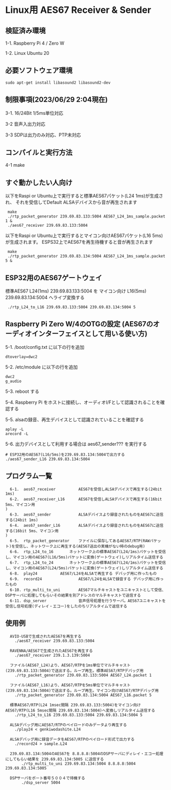 # Linux用 AES67 Receiver & Sender

## 検証済み環境

 1-1. Raspberry Pi 4 / Zero W

 1-2.  Linux Ubuntu 20


## 必要ソフトウェア環境
	sudo apt-get install libasound2 libasound2-dev


## 制限事項(2023/06/29 2:04現在)

 3-1. 16/24Bit 1/5ms単位対応

 3-2 音声入出力対応

 3-3 SDPは出力のみ対応、PTP未対応


## コンパイルと実行方法

 4-1 make


## すぐ動かしたい人向け

以下をRaspi or Ubuntu上で実行すると標準AES67パケット(L24 1ms)が生成され、
それを受信してDefault ALSAデバイスから音が再生されます

```
 make
 ./rtp_packet_generator 239.69.83.133:5004 AES67_L24_1ms_sample.packet 1 &
 ./aes67_receiver 239.69.83.133:5004
```


以下をRaspi or Ubuntu上で実行するとマイコン向けAES67パケット(L16 5ms)が生成されます。
ESPS32上でAES67を再生待機すると音が再生されます

```
 make
 ./rtp_packet_generator 239.69.83.134:5004 AES67_L24_1ms_sample.packet 5 &
```


## ESP32用のAES67ゲートウェイ

  標準AES67 L24(1ms) 239.69.83.133:5004 を マイコン向け L16(5ms) 239.69.83.134:5004 へライブ変換する
 
```
 ./rtp_L24_to_L16 239.69.83.133:5004 239.69.83.134:5004 5
```


## Raspberry Pi Zero W/4のOTGの設定 (AES67のオーディオインターフェイスとして用いる使い方)

 5-1. /boot/config.txt に以下の行を追加
```
dtoverlay=dwc2
```

 5-2. /etc/module に以下の行を追加

```
dwc2
g_audio
```

 5-3. reboot する

 5-4. Raspberry Pi をホストに接続し、オーディオI/Fとして認識されることを確認する

 5-5. alsaの録音、再生デバイスとして認識されていることを確認する

```
aplay -L
arecord -L
```

 5-6. 出力デバイスとして利用する場合は aes67_sender??? を実行する

```
# ESP32用のAES67(L16/5ms)を239.69.83.134:5004で出力する
./aes67_sender_L16 239.69.83.134:5004
```


## プログラム一覧

```
  6-1.  aes67_receiver          AES67を受信しALSAデバイスで再生する(24bit 1ms)
  6-2.  aes67_receiver_L16      AES67を受信しALSAデバイスで再生する(16bit 5ms、マイコン用
)
  6-3.  aes67_sender   	        ALSAデバイスより録音されたものをAES67に送信する(24bit 1ms)
  6-4.  aes67_sender_L16        ALSAデバイスより録音されたものをAES67に送信する(16bit 5ms、マイコン用
)
  6-5.  rtp_packet_generator	ファイルに保存してあるAES67/RTP(RAWパケット)を受信し、ネットワーク上に再生する(AES67送出の実機がない時のdebug用)
  6-6.  rtp_L24_to_16		ネットワーク上の標準AES67(L24/1ms)パケットを受信し、マイコン用のAES67(L16/5ms)パケットに変換(ゲートウェイ)しリアルタイム送信する
  6-7.  rtp_L24_to_24		ネットワーク上の標準AES67(L24/1ms)パケットを受信し、マイコン用のAES67(L24/5ms)パケットに変換(ゲートウェイ)しリアルタイム送信する
  6-8.  play24			AES67/L24をALSAで再生する デバッグ用に作ったもの
  6-9.  record24                AES67/L24をALSAで録音する デバッグ用に作ったもの
  6-10. rtp_multi_to_uni        AES67マルチキャストをユニキャストとして受信、DSPサーバに処理してもらいその結果を別アドレスのマルチキャストで送信する
  6-11. dsp_server              音声信号処理を行うサーバ。AES67ユニキャストを受信し信号処理(ディレイ・エコー)をしたのちリアルタイムで返信する
```


## 使用例

```
  AVIO-USBで生成されたAES67を再生する
	./aes67_receiver 239.69.83.133:5004

  RAVENNA/AES67で生成されたAES67を再生する
	./aes67_receiver 239.1.3.139:5004

  ファイル(AES67_L24)より、AES67/RTPを1ms単位でマルチキャスト(239.69.83.133:5004)で送出する。ループ再生。標準AES67/RTPデバッグ用
	./rtp_packet_generator 239.69.83.133:5004 AES67_L24.packet 1

  ファイル(AES67_L16)より、AES67/RTPを5ms単位でマルチキャスト(239.69.83.134:5004)で送出する。ループ再生。マイコン向けAES67/RTPデバッグ用
	./rtp_packet_generator 239.69.83.134:5004 AES67_L16.packet 5

  標準AES67/RTP(L24 1msec間隔 239.69.83.133:5004)をマイコン向けAES67/RTP(L16 5msec間隔 239.69.83.134:5004)へ変換しリアルタイム送信する
	./rtp_L24_to_L16 239.69.83.133:5004 239.69.83.134:5004 5

  ALSAデバッグ用にAES67/RTPのペイロードのみデータより再生する
	./play24 < genkiwodashite.L24

  ALSAデバッグ用に録音データをAES67/RTPのペイロード形式で出力する
	./record24 > sample.L24

  239.69.83.134:5004のAES67を 8.8.8.8:5004のDSPサーバにディレイ・エコー処理にしてもらい結果を 239.69.83.134:5005 に送信する
       ./rtp_multi_to_uni 239.69.83.134:5004 8.8.8.8:5004 239.69.83.134:5005

  DSPサーバをポート番号５００４で待機する
       ./dsp_server 5004
```

